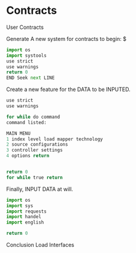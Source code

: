 # Contracts
User Contracts

Generate A new system for contracts to begin: $

```py
import os
import systools
use strict
use warnings
return 0
END Seek next LINE
```

Create a new feature for the DATA to be INPUTED.
```py
use strict
use warnings

for while do command
command listed:

MAIN MENU
1 index level load mapper technology
2 source configurations
3 controller settings
4 options return


return 0
for while true return

```
Finally, INPUT DATA at will.
```py
import os
import sys
import requests
import handel
import english

return 0
```
Conclusion Load Interfaces
